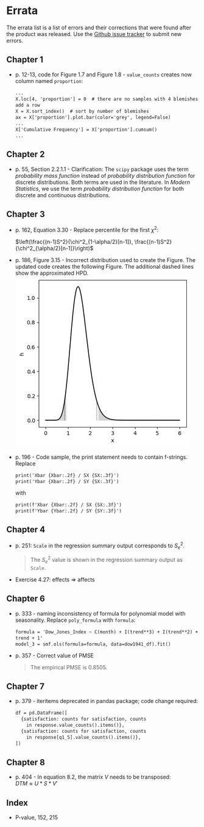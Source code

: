 # Errata

The errata list is a list of errors and their corrections that were found after the product was released. Use the [Github issue tracker](https://github.com/gedeck/mistat-code-solutions/issues/new?assignees=&labels=&template=modern-statistics.md) to submit new errors.

## Chapter 1
- p. 12-13, code for Figure 1.7 and Figure 1.8 - `value_counts` creates now column named `proportion`:
  ```
  ...
  X.loc[4, 'proportion'] = 0  # there are no samples with 4 blemishes add a row
  X = X.sort_index()  # sort by number of blemishes
  ax = X['proportion'].plot.bar(color='grey', legend=False)
  ...
  X['Cumulative Frequency'] = X['proportion'].cumsum()
  ...
  ```

## Chapter 2
- p. 55, Section 2.2.1.1 - Clarification: The `scipy` package uses the term _probability mass function_
  instead of _probability distribution function_ for discrete distributions. Both terms are used 
  in the literature. In _Modern Statistics_, we use the term _probability distribution function_ 
  for both discrete and continuous distributions.
  
## Chapter 3
- p. 162, Equation 3.30 - Replace percentile for the first $\chi^2$:

  $\left(\frac{(n-1)S^2}{\chi^2_{1-\alpha/2}[n-1]},
         \frac{(n-1)S^2}{\chi^2_{\alpha/2}[n-1]}\right)$

- p. 186, Figure 3.15 - Incorrect distribution used to create the Figure. The updated code creates the following Figure. The additional dashed lines show the approximated HPD.
  <img src='../img/MS-Fig-3.15.png'>
- p. 196 - Code sample, the print statement needs to contain f-strings. Replace
  ```
  print('Xbar {Xbar:.2f} / SX {SX:.3f}')
  print('Ybar {Xbar:.2f} / SY {SX:.3f}')
  ```
    with
  ```
  print(f'Xbar {Xbar:.2f} / SX {SX:.3f}')
  print(f'Ybar {Ybar:.2f} / SY {SY:.3f}')
  ```

## Chapter 4
- p. 251: `Scale` in the regression summary output corresponds to $S_e^2$.
  > The $S_e^2$ value is shown in the regression summary output as `Scale`.
- Exercise 4.27: effects => affects

## Chapter 6
- p. 333 - naming inconsistency of formula for polynomial model with seasonality. Replace `poly_formula` with `formula`:
  ```
  formula = 'Dow_Jones_Index ~ C(month) + I(trend**3) + I(trend**2) + trend + 1'
  model_3 = smf.ols(formula=formula, data=dow1941_df).fit()
  ```
- p. 357 - Correct value of PMSE
  > The empirical PMSE is 0.8505.

## Chapter 7
- p. 379 - iteritems deprecated in pandas package; code change required:
  ```
  df = pd.DataFrame([
    {satisfaction: counts for satisfaction, counts
      in response.value_counts().items()},
    {satisfaction: counts for satisfaction, counts
      in response[q1_5].value_counts().items()},
  ])
  ```


## Chapter 8
- p. 404 - In equation 8.2, the matrix $V$ needs to be transposed:<br>
  $DTM \approx U * S * V'$

## Index
- P-value, 152, 215
